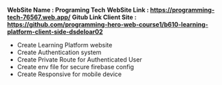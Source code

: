 **WebSite Name : Programing Tech**
**WebSite Link : https://programming-tech-76567.web.app/**
**Gitub Link Client Site : https://github.com/programming-hero-web-course1/b610-learning-platform-client-side-dsdeloar02**


* Create Learning Platform website
* Create Authentication system 
* Create Private Route for Authenticated User
* Create env file for secure firebase config
* Create Responsive for mobile device